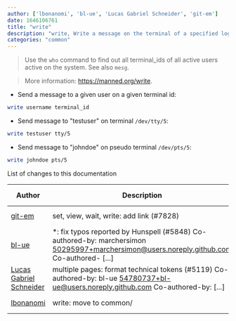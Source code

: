 ```yaml
---
author: ['lbonanomi', 'bl-ue', 'Lucas Gabriel Schneider', 'git-em']
date: 1646106761
title: "write"
description: "write, Write a message on the terminal of a specified logged in user (ctrl-C to stop writing messages)."
categories: "common"
---
```

> Use the `who` command to find out all terminal_ids of all active users active on the system. See also `mesg`.

> More information: <https://manned.org/write>.

- Send a message to a given user on a given terminal id:

```bash
write username terminal_id
```

- Send message to "testuser" on terminal `/dev/tty/5`:

```bash
write testuser tty/5
```

- Send message to "johndoe" on pseudo terminal `/dev/pts/5`:

```bash
write johndoe pts/5
```
List of changes to this documentation


Author | Description | ISO 8601 Date | GitHub link
------|-----|-----|-----
[git-em](mailto:56173216+git-em@users.noreply.github.com) | set, view, wait, write: add link (#7828) | 2022-03-01T04:52:41 | [80ddce96fed9](https://github.com/tldr-pages/tldr/commit/80ddce96fed97c21dca5e218147f3b15a30d701c)
[bl-ue](mailto:54780737+bl-ue@users.noreply.github.com) | *: fix typos reported by Hunspell (#5848) Co-authored-by: marchersimon <50295997+marchersimon@users.noreply.github.com> Co-authored- [...] | 2021-05-20T22:13:41 | [8ebd171d6f00](https://github.com/tldr-pages/tldr/commit/8ebd171d6f001698709fefc02b1fd5cc9f3a99c4)
[Lucas Gabriel Schneider](mailto:casdpa@gmail.com) | multiple pages: format technical tokens (#5119) Co-authored-by: bl-ue <54780737+bl-ue@users.noreply.github.com> Co-authored-by: [...] | 2021-01-31T18:05:18 | [a5fe31bc47ae](https://github.com/tldr-pages/tldr/commit/a5fe31bc47aece3efa5e66b52b3cf384f27d5d72)
[lbonanomi](mailto:5369016+lbonanomi@users.noreply.github.com) | write: move to common/ | 2019-05-23T18:15:31 | [f30d5ae88691](https://github.com/tldr-pages/tldr/commit/f30d5ae88691bbda5d8c21c25ea0274f4139aa81)

